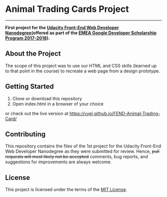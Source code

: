 # Animal Trading Cards Project
---

**First project for the [Udacity Front-End Web Developer Nanodegree](https://eu.udacity.com/course/front-end-web-developer-nanodegree--nd001)(offered as part of the [EMEA Google Developer Scholarship Program 2017-2018](https://www.udacity.com/google-scholarships)).**


## About the Project

The scope of this project was to use our HTML and CSS skills (learned up to that point in the course) to recreate a web page from a design prototype.

## Getting Started

1. Clone or download this repository
2. Open index.html in a browser of your choice

or check out the live version at https://vyel.github.io/FEND-Animal-Trading-Card/

## Contributing

This repository contains the files of the 1st project for the Udacity Front-End Web Developer Nanodegree as they were submitted for review. Hence, ~~pull requests will most likely not be accepted~~ comments, bug reports, and suggestions for improvements are always welcome.

## License

This project is licensed under the terms of the [MIT License](https://choosealicense.com/licenses/mit/).